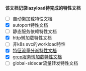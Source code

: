 **该文档记录lazyload待完成的特性文档**

- [ ] 自动懒加载特性文档
- [X] autoport特性文档
- [ ] 静态服务依赖特性文档
- [X] http懒加载特性文档
- [ ] 非k8s svc的workload特性
- [X] [特征流量分派特性文档](./特征流量分派.md)
- [X] [grcp服务懒加载特性文档](./grpc懒加载.md)
- [ ] global-sidecar流量转发特性文档